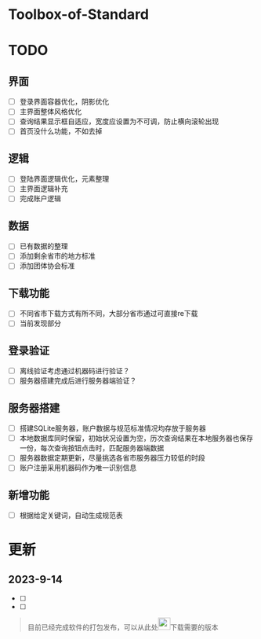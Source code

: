 # Toolbox-of-Standard

# TODO
## 界面
- [ ] 登录界面容器优化，阴影优化
- [ ] 主界面整体风格优化
- [ ] 查询结果显示框自适应，宽度应设置为不可调，防止横向滚轮出现
- [ ] 首页没什么功能，不如去掉
## 逻辑
- [ ] 登陆界面逻辑优化，元素整理
- [ ] 主界面逻辑补充
- [ ] 完成账户逻辑
## 数据
- [ ] 已有数据的整理
- [ ] 添加剩余省市的地方标准
- [ ] 添加团体协会标准
## 下载功能
- [ ] 不同省市下载方式有所不同，大部分省市通过可直接re下载
- [ ] 当前发现部分
## 登录验证
- [ ] 离线验证考虑通过机器码进行验证？
- [ ] 服务器搭建完成后进行服务器端验证？
## 服务器搭建
- [ ] 搭建SQLite服务器，账户数据与规范标准情况均存放于服务器
- [ ] 本地数据库同时保留，初始状况设置为空，历次查询结果在本地服务器也保存一份，每次查询按钮点击时，匹配服务器端数据
- [ ] 服务器数据定期更新，尽量挑选各省市服务器压力较低的时段
- [ ] 账户注册采用机器码作为唯一识别信息
## 新增功能
- [ ] 根据给定关键词，自动生成规范表


# 更新
## 2023-9-14
- [ ] 
- [ ] 

> 目前已经完成软件的打包发布，可以从此处[<img src="https://www.emojiall.com/images/60/openmoji/1.0/1f4e5.png" width="25px" height="25px">](https://github.com/hyooeewee/Toolbox-of-Standard/tags)下载需要的版本
